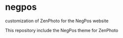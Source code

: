 # negpos
customization of ZenPhoto for the NegPos website

This repository include the NegPos theme for ZenPhoto
